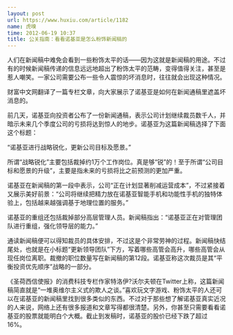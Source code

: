```yaml
---
layout: post
url: https://www.huxiu.com/article/1182
name: 虎嗅
time: 2012-06-19 10:37
title: 公关指南：看看诺基亚是怎么粉饰新闻稿的
---
```

人们在新闻稿中难免会看到一些粉饰太平的话——因为这就是新闻稿的用途。不过有的时候新闻稿传递的信息远远地超出了粉饰太平的范畴，变得值得关注，甚至是惹人嘲笑。一家公司需要公布一些令人震惊的坏消息时，往往就会出现这种情况。

财富中文网翻译了一篇专栏文章，向大家展示了诺基亚是如何在新闻通稿里遮盖坏消息的。

前几天，诺基亚向投资者公布了一份新闻通稿，表示公司计划继续裁员数千人，并暗示未来几个季度公司的亏损将达到惊人的地步。诺基亚为这篇新闻稿选择了下面这个标题：

“诺基亚进行战略锐化，更新公司目标及愿景。”

所谓“战略锐化”主要包括裁掉约1万个工作岗位。真是够“锐”的！至于所谓“公司目标和愿景的升级”，主要是指未来的亏损将比之前预测的更加严重。

诺基亚在新闻稿的第一段中表示，公司“正在计划显著削减运营成本”，不过紧接着又展示美好前景：“公司将继续把精力放在诺基亚智能手机和功能性手机的独特体验上，包括越来越强调基于地理位置的服务。”

诺基亚的重组还包括裁掉部分高层管理人员。新闻稿指出：“诺基亚正在对管理团队进行重组，强化领导层的能力。”

通读新闻稿便可以得知裁员的具体安排，不过这是个非常劳神的过程。新闻稿快结尾处，也就是在小标题“更新领导团队”下方，写着哪些高管会高升，哪些高管会从现任岗位离职。裁撤的职位数量写在新闻稿的第12段。诺基亚称这次裁员是其“平衡投资优先顺序”战略的一部分。

《圣荷西信使报》的消费科技专栏作家特洛伊?沃尔夫顿在Twitter上称，这篇新闻稿简直就是“一堆奥维尔主义式的欺人之谈。”喜欢玩文字游戏、粉饰太平的人还可以在诺基亚的新闻稿里找到很多类似的东西。不过对于那些想了解诺基亚真实近况的人来说，网络上还有很多报道和文章写得都很清楚。另外，你甚至只需要看看诺基亚的股票就能明白个大概。截止到发稿时，诺基亚的股价已经下跌了超过16%。

